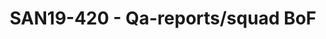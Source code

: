 ---
categories:
- san19
description: This session is intended to gather everyone who uses and develops qa-reports.linaro.org
  and squad and exchande ideas on whats good and what could be improved.<br /> <br
  /> Have you been using qa-reports.linaro.org? Do you have any feedback? Do you have
  tips to share with other users? Come to this session and let us know.
image:
  featured: 'true'
  path: /assets/images/featured-images/san19/SAN19-420.png
session_attendee_num: '5'
session_id: SAN19-420
session_room: Sunset 3 (Session 3)
session_slot:
  end_time: '2019-09-26 12:55:00'
  start_time: '2019-09-26 12:30:00'
session_speakers:
- speaker_bio: QA Engineer at Linaro; Debian Developer; Free Software developer &
    activist. Purple belt in Jiu-jitsu, and black belt (a.k.a PhD) in Computer Science.
  speaker_company: Linaro
  speaker_image: /assets/images/speakers/san19/antonio-terceiro.jpg
  speaker_location: ''
  speaker_name: Antonio Terceiro
  speaker_position: Software Engineer
  speaker_url: ''
  speaker_username: antonio.terceiro
session_track: Automation & CI
tag: session
tags:
- HPC
- ' Tools'
- ' Arm on Arm'
- ' Machine Learning/AI'
title: SAN19-420 - Qa-reports/squad BoF
---